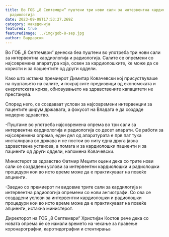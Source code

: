 ```yaml
---
title: Во ГОБ „8 Септември“ пуштени три нови сали за интервентна кардиологија и
  радиологија
date: 2023-09-08T17:53:27.269Z
category: македонија
featured: true
featuredImage: ../img/gob-8-sep.jpg
author: Вардарски
---
```

<!--StartFragment-->

Во ГОБ „8 Септември“ денеска беа пуштени во употреба три нови сали за интервентна кардиологија и радиологија. Салите се опремени со најсовремена апаратура која, освен за кардиолошките, ќе може да се користи и за пациентите од други оддели.

Како што истакна премиерот Димитар Ковачевски кој присуствуваше на пуштањето на салите, и покрај сите предизвици од економската и енергетската криза, обновувањето на здравствените капацитети не престанува.

<!--EndFragment--><!--StartFragment-->

Според него, се создаваат услови за најсовремени интервенции за пацентите ширум државата, а фокусот на Владата е да создаде модерно здравство.

\-Пуштаме во употреба најсовремена опрема во три сали за интервентна кардиологија и радиологија со десет апарати. Се работи за најсовремена опрема, еден дел од апаратурата е прв пат тука инсталирана во држава и не постои во ниту една друга јавна здравствена установа, а помага и за кардиолошки пациенти и за пациенти од други оддели, напомена Ковачевски.

Министерот за здравство Фатмир Меџити оцени дека со трите нови сали се создадени услови за интервентни кардиолошки и радиолошки процедури кои во исто време може да е практикуваат на повеќе апциенти.

<!--EndFragment--><!--StartFragment-->

\-Заедно со премиерот ги видовме трите сали за кардилогија и интервентна радиологија опремени со нови ангиографи. Со ова се создадени услови за интервентни кардиолошки и радиолошки процедури кои во исто време може да е практикуваат на повеќе апциенти, истакна министерот.

Директорот на ГОБ „8 Септември“ Христијан Костов рече дека со новата опрема ќе се намали времето на чекање за правење коронарографии, каротидографии и стентирања

<!--EndFragment-->